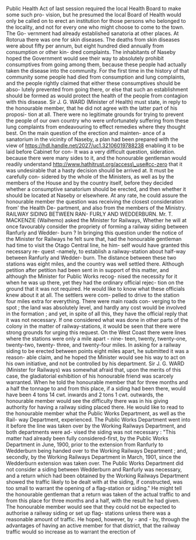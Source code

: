 Public Health Act of last session required the local Health Board to make some such pro- vision, but he presumed the local Board of Health would only be called on to erect an institution for those persons who belonged to the locality, and not for every one who might choose to come to the town. The Go- vernment had already established sanatoria at other places. At Rotorua there was one for skin diseases. The deaths from skin diseases were about fifty per annum, but eight hundred died annually from consumption or other kin- dred complaints. The inhabitants of Naseby hoped the Government would see their way to absolutely prohibit consumptives from going among them, because these people had actually taken the disease into the community. For the first time in the history of that community some people had died from consumption and lung complaints, and the people rightly claimed that either these consumptives should be abso- lutely prevented from going there, or else that such an establishment should be formed as would protect the health of the people from contagion with this disease. Sir J. G. WARD (Minister of Health) must state, in reply to the honourable member, that he did not agree with the latter part of his proposi- tion at all. There were no legitimate grounds for trying to prevent the people of our own country who were unfortunately suffering from these lung complaints from endeavouring to effect remedies where they thought best. On the main question of the erection and mainten- ance of a sanatorium in the vicinity of Naseby, a plan had been prepared with the view of https://hdl.handle.net/2027/uc1.32106019788238 enabling it to be laid before Cabinet for con- It was a very difficult question, sideration. because there were many sides to it, and the honourable gentleman would readily understand http://www.hathitrust.org/access\_use#cc-zero that it was undesirable that a hasty decision should be arrived at. It must be carefully con- sidered by the whole of the Ministers, as well as by the members of the House and by the country itself, before they decided whether a consumptive sanatorium should be erected, and then whether it should be located at Naseby or elsewhere. At any rate, he could assure the honourable member the question was receiving the closest consideration from' the Health De- partment, and also from the members of the Ministry. RAILWAY SIDING BETWEEN RAN- FURLY AND WEDDERBURN. Mr. T. MACKENZIE (Waihemo) asked the Minister for Railways, Whether he will at once favourably consider the propriety of forming a railway siding between Ranfurly and Wedder- burn ? In bringing this question under the notice of the Minister for Railways he felt sure that, had the honourable gentleman had time to visit the Otago Central line, he him- self would have granted this necessary re- quest -namely, to establish a railway-station about half-way between Ranfurly and Wedder- burn. The distance between these two stations was eight miles, and the country was well settled there. Although petition after petition had been sent in in support of this matter, and although the Minister for Public Works recog- nised the necessity for it when he was up there, yet they had the ordinary official rejec- tion on the ground that it was not required. He would like to know what these officials knew about it at all. The settlers were com- pelled to drive to the station four miles extra for everything. There were main roads con- verging to the spot ; the land was absolutely level, and hardly any cost would be involved in the formation ; and yet, in spite of all this, they have the official reply that it was not necessary. If one considered what was done in other parts of the colony in the matter of railway-stations, it would be seen that there were strong grounds for urging this request. On the West Coast there were lines where the stations were only a mile apart - nine- teen, twenty, twenty-one, twenty-two, twenty- three, and twenty-four miles. In asking for a railway siding to be erected between points eight miles apart, he submitted it was a reason- able claim, and he hoped the Minister would see his way to act on his own initiative, and not be controlled by his department. Sir J. G. WARD (Minister for Railways) was somewhat afraid that, upon the merits of this case, the gladiatorial exhibition of his honourable friend was scarcely warranted. When he told the honourable member that for three months and a half the tonnage to and from this place, if a siding had been there, would have been 4 tons 14 cwt. inwards and 2 tons 1 cwt. outwards, the honourable member would see the difficulty there was in his giving authority for having a railway siding placed there. He would like to read to the honourable member what the Public Works Department, as well as the Rail- way Department, experienced. The Public Works Department went into it before the line was taken over by the Working Railways Department, and both departments were ad- vised the siding was not necessary : "This matter had already been fully considered-first, by the Public Works Department in June, 1900, prior to the extension from Ranfurly to Wedderburn being handed over to the Working Railways Department ; and, secondly, by the Working Railways Department in March, 1901, since the Wedderburn extension was taken over. The Public Works Department did not consider a siding between Wedderburn and Ranfurly was necessary, and a return which had been obtained by the Working Railways Department showed the traffic likely to be dealt with at the siding, if constructed, was too small to warrant the opening of a flag-station or siding." He might tell the honourable gentleman that a return was taken of the actual traffic to and from this place for three months and a half, with the result he had given. The honourable member would see that they could not be expected to authorise a railway siding or set up flag- stations unless there was a reasonable amount of traffic. He hoped, however, by - and - by, through the advantages of having an active member for that district, that the railway traffic would so increase as to warrant the erection of 
